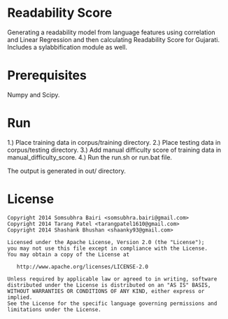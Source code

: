 Readability Score
==============

Generating a readability model from language features using correlation and Linear Regression and then calculating Readability Score for Gujarati. Includes a sylabbification module as well.

Prerequisites
==============

Numpy and Scipy.

Run
==============

1.) Place training data in corpus/training directory.
2.) Place testing data in corpus/testing directory.
3.) Add manual difficulty score of training data in manual_difficulty_score.
4.) Run the run.sh or run.bat file.

The output is generated in out/ directory.

License
=======
    Copyright 2014 Somsubhra Bairi <somsubhra.bairi@gmail.com>
    Copyright 2014 Tarang Patel <tarangpatel1610@gmail.com>
    Copyright 2014 Shashank Bhushan <shaanky93@gmail.com>

    Licensed under the Apache License, Version 2.0 (the "License");
    you may not use this file except in compliance with the License.
    You may obtain a copy of the License at

       http://www.apache.org/licenses/LICENSE-2.0

    Unless required by applicable law or agreed to in writing, software
    distributed under the License is distributed on an "AS IS" BASIS,
    WITHOUT WARRANTIES OR CONDITIONS OF ANY KIND, either express or implied.
    See the License for the specific language governing permissions and
    limitations under the License.